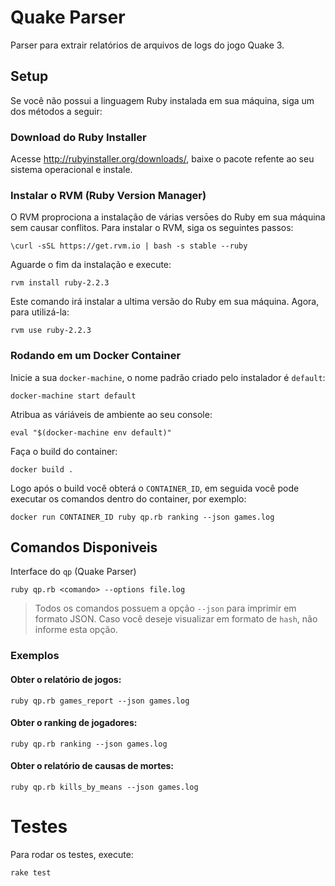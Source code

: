 # Quake Parser
Parser para extrair relatórios de arquivos de logs do jogo Quake 3.


## Setup
Se você não possui a linguagem Ruby instalada em sua máquina, siga um dos métodos a seguir:

### Download do Ruby Installer
Acesse http://rubyinstaller.org/downloads/, baixe o pacote refente ao seu sistema operacional e instale.

### Instalar o RVM (Ruby Version Manager)
O RVM proprociona a instalação de várias versōes do Ruby em sua máquina sem causar conflitos. Para instalar o RVM, siga os seguintes passos:

```
\curl -sSL https://get.rvm.io | bash -s stable --ruby
```

Aguarde o fim da instalação e execute:
```
rvm install ruby-2.2.3
```

Este comando irá instalar a ultima versão do Ruby em sua máquina. Agora, para utilizá-la:
```
rvm use ruby-2.2.3
```

### Rodando em um Docker Container

Inicie a sua `docker-machine`, o nome padrão criado pelo instalador é `default`:
```
docker-machine start default
```

Atribua as váriáveis de ambiente ao seu console:
```
eval "$(docker-machine env default)"
```

Faça o build do container:
```
docker build .
```

Logo após o build você obterá o `CONTAINER_ID`, em seguida você pode executar os
comandos dentro do container, por exemplo:
```
docker run CONTAINER_ID ruby qp.rb ranking --json games.log
```

## Comandos Disponiveis
Interface do `qp` (Quake Parser)
```
ruby qp.rb <comando> --options file.log
```
> Todos os comandos possuem a opção `--json` para imprimir em formato JSON. Caso você deseje visualizar em formato de `hash`, não informe esta opção.

### Exemplos
#### Obter o relatório de jogos:
```
ruby qp.rb games_report --json games.log
```

#### Obter o ranking de jogadores:
```
ruby qp.rb ranking --json games.log
```

#### Obter o relatório de causas de mortes:
```
ruby qp.rb kills_by_means --json games.log
```

# Testes
Para rodar os testes, execute:
```
rake test
```
